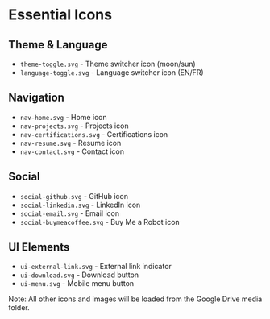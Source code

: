 # Essential Icons

## Theme & Language
- `theme-toggle.svg` - Theme switcher icon (moon/sun)
- `language-toggle.svg` - Language switcher icon (EN/FR)

## Navigation
- `nav-home.svg` - Home icon
- `nav-projects.svg` - Projects icon
- `nav-certifications.svg` - Certifications icon
- `nav-resume.svg` - Resume icon
- `nav-contact.svg` - Contact icon

## Social
- `social-github.svg` - GitHub icon
- `social-linkedin.svg` - LinkedIn icon
- `social-email.svg` - Email icon
- `social-buymeacoffee.svg` - Buy Me a Robot icon

## UI Elements
- `ui-external-link.svg` - External link indicator
- `ui-download.svg` - Download button
- `ui-menu.svg` - Mobile menu button

Note: All other icons and images will be loaded from the Google Drive media folder. 